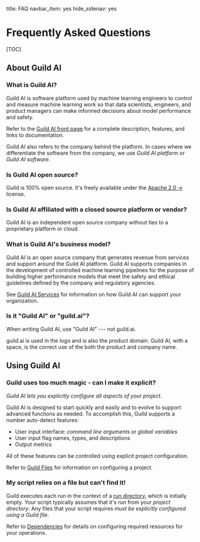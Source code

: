 title: FAQ
navbar_item: yes
hide_sidenav: yes

<div id="get-started-fab"></div>

# Frequently Asked Questions

[TOC]

## About Guild AI

### What is Guild AI?

Guild AI is software platform used by machine learning engineers to
control and measure machine learning work so that data scientists,
engineers, and product managers can make informed decisions about
model performance and safety.

Refer to the [Guild AI front page](https://guild.ai) for a complete
description, features, and links to documentation.

Guild AI also refers to the company behind the platform. In cases
where we differentiate the software from the company, we use *Guild AI
platform* or *Guild AI software*.

### Is Guild AI open source?

Guild is 100% open source. It's freely available under the [Apache 2.0
->](https://github.com/guildai/guildai/blob/master/LICENSE.txt)
license.

### Is Guild AI affiliated with a closed source platform or vendor?

Guild AI is an independent open source company without ties to a
proprietary platform or cloud.

### What is Guild AI's business model?

Guild AI is an open source company that generates revenue from
services and support around the Guild AI platform. Guild AI supports
companies in the development of controlled machine learning pipelines
for the purpose of building higher performance models that meet the
safety and ethical guidelines defined by the company and regulatory
agencies.

See [Guild AI Services](/services.md) for information on how Guild AI
can support your organization.

### Is it "Guild AI" or "guild.ai"?

When writing Guild AI, use "Guild AI" --- not guild.ai.

guild.ai is used in the logo and is also the product domain. Guild AI,
with a space, is the correct use of the both the product and company
name.

## Using Guild AI

### Guild uses too much magic - can I make it explicit?

*Guild AI lets you explicitly configure all aspects of your project.*

Guild AI is designed to start quickly and easily and to evolve to
support advanced functions as needed. To accomplish this, Guild
supports a number auto-detect features:

- User input interface: *command line arguments* or *global variables*
- User input flag names, types, and descriptions
- Output metrics

All of these features can be controlled using explicit project
configuration.

Refer to [Guild Files](/guildfile.md) for information on configuring
a project.

### My script relies on a file but can't find it!

Guild executes each run in the context of a [run
directory](term:run-dir), which is initially empty. Your script
typically assumes that it's run from your *project directory*. Any
files that your script requires *must be explicitly configured using a
Guild file*.

Refer to [Dependencies](/dependencies.md) for details on configuring
required resources for your operations.



<!--

### What is Guild AI?

Guild AI is an experiment tracking system for machine learning. It's
used by engineers and researchers to run scripts, compare results, and
automate machine learning workflow.

Guild is a light weight, external tool that doesn't require changes to
your code. It runs scripts in written in any language or framework on
Linux, macOS, and Windows.

### When should I use Guild?

Guild gives you insight into your machine learning work. Use it when
you want to:

- Establish performance baselines for ongoing work and comparison
- Tune hyperparameters
- Simplify reproducibility for yourself and others
- Create an audit trail for explainability and compliance

You can start using Guild at any stage if your project lifecycle. Use
it early to measure progress or after the project stabilizes to tune
hyperparameters and automate reproducibility. When it's time to run in
production, use Guild to track pipeline artifacts.

### How much does Guild cost?

Guild AI is free, both as in beer and liberty. It's available under
the [Apache 2.0
->](https://github.com/guildai/guildai/blob/master/LICENSE.txt)
license.

While Guild costs time and effort to learn, it's [easy to start
with](/start.md) and use features incrementally.

### How is Guild different from other experiment management systems?

- Guild is an external tool, not an embedded library
- Guild is light weight
- Guild does not require you to modify your code
- Guild does not require additional software or systems like databases
  or containers

### Why not just embed a library for experiment tracking?

When you modify your code to support a library, you take on a new set
of requirements. Your code not only relies on the new software, it
relies on the infrastructure and services that software uses:

 - Databases
 - Servers
 - Container management systems
 - Distributed file systems
 - Non-free (closed-source, paid) back-end services

Simple changes to your code (e.g. a few decorated functions) balloon
into higher costs:

 - System installation and maintenance
 - Hardware and networking
 - Vendor lock in
 - Runtime complexity
 - Non-portability of your models

Non-portable models have a particularly high host: lost feedback and
contributions from those who find your experiment tracking
requirements onerous.

### How does Guild work without requiring code changes?

Guild is designed as a traditional build tool. It relies on external
configuration and operating system conventions to perform its work.

Guild interfaces with your scripts using standard operating system
conventions (command arguments, environment variables, standard output,
file systems, etc.). This interface is available for any language,
framework, and platform, making Guild flexible for a wide range of
applications.

Guild provides some magic for Python scripts that rely on global
variables, which are commonly used in Notebooks, examples, and
prototypes. This interface is still external --- there's no
requirement to change your code. It's easily changed to support
command line arguments if you want.

### How does Guild save results?

Guild saves all results on a locally mounted file system. Guild does
not use databases.

This has a number of benefits:

- No database installation and maintenance costs
- Access to standard file system tools to read, copy, and archive
  experiments
- Access to standard file and directory diffing tools to compare runs

Guild uses SQLite to index results for fast lookup. This is how [Guild
Compare](ref:guild-compare) and [Guild View](ref:guild-view) both
perform quickly.

-->
